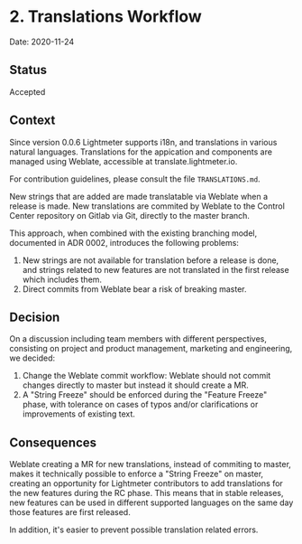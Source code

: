 # 2. Translations Workflow

Date: 2020-11-24

## Status

Accepted

## Context

Since version 0.0.6 Lightmeter supports i18n, and translations in various natural languages. 
Translations for the appication and components are managed using Weblate, accessible at translate.lightmeter.io.

For contribution guidelines, please consult the file `TRANSLATIONS.md`.

New strings that are added are made translatable via Weblate when a release is made. New translations are commited by Weblate to the Control Center repository on Gitlab via Git, directly to the master branch. 

This approach, when combined with the existing branching model, documented in ADR 0002, introduces the following problems:

1. New strings are not available for translation before a release is done, and strings related to new features are not translated in the first release which includes them. 
2. Direct commits from Weblate bear a risk of breaking master. 

## Decision

On a discussion including team members with different perspectives, consisting on project and product management, marketing and engineering, we decided: 

1. Change the Weblate commit workflow: Weblate should not commit changes directly to master but instead it should create a MR. 
2. A "String Freeze" should be enforced during the "Feature Freeze" phase, with tolerance on cases of typos and/or clarifications or improvements of existing text. 

## Consequences

Weblate creating a MR for new translations, instead of commiting to master, makes it technically possible to enforce a "String Freeze" on master, creating an opportunity for Lightmeter contributors to add translations for the new features during the RC phase. This means that in stable releases, new features can be used in different supported languages on the same day those features are first released. 

In addition, it's easier to prevent possible translation related errors. 
